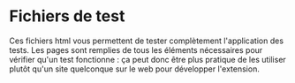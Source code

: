 # Fichiers de test

Ces fichiers html vous permettent de tester complètement l'application des tests.
Les pages sont remplies de tous les éléments nécessaires pour vérifier qu'un test fonctionne : ça peut donc être
plus pratique de les utiliser plutôt qu'un site quelconque sur le web pour développer l'extension.
